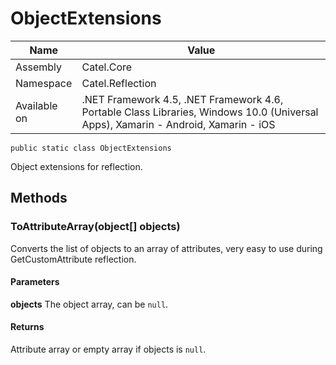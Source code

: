 

# ObjectExtensions

Name|Value
---|---
Assembly|Catel.Core
Namespace|Catel.Reflection
Available on|.NET Framework 4.5, .NET Framework 4.6, Portable Class Libraries, Windows 10.0 (Universal Apps), Xamarin - Android, Xamarin - iOS

```
public static class ObjectExtensions
```

Object extensions for reflection.



## Methods

### ToAttributeArray(object[] objects)

Converts the list of objects to an array of attributes, very easy to use during GetCustomAttribute reflection.

#### Parameters

**objects**
The object array, can be ```null```.

#### Returns

Attribute array or empty array if objects is ```null```.



